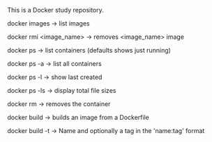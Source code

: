This is a Docker study repository.

docker images -> list images

docker rmi <image_name> -> removes <image_name> image

docker ps -> list containers (defaults shows just running)

docker ps -a -> list all containers

docker ps -l -> show last created

docker ps -ls -> display total file sizes

docker rm <id> -> removes the <id> container

docker build -> builds an image from a Dockerfile

docker build -t -> Name and optionally a tag in the 'name:tag' format
